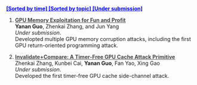 **<a href="/publications/" style="color: blue"> [Sorted by time] </a>**
**<a href="/publications_field" style="color: blue"> [Sorted by topic] </a>**
**<a href="/submission" style="color: blue"> [Under submission] </a>**

1. **<a href="/submission" style= "color: #464646"> <u>GPU Memory Exploitation for Fun and Profit</u>**</a>   
    **Yanan Guo**, Zhenkai Zhang, and Jun Yang   
    *Under submission*.  
    Developted multiple GPU memory corruption attacks, including the first GPU return-oriented programming attack. 

2. **<a href="/submission" style= "color: #464646"><u> Invalidate+Compare: A Timer-Free GPU Cache Attack Primitive</u>**</a>  
   Zhenkai Zhang, Kunbei Cai, **Yanan Guo**, Fan Yao, Xing Gao  
   *Under submission*.  
   Developed the first timer-free GPU cache side-channel attack.




